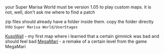 your Super Marisa World must be version 1.05 to play custom maps. it is not, well, don't ask me where to find a patch

zip files should already have a folder inside them. copy the folder directly into ```Super Marisa World/UserStages```

[KusoWall](KusoWall.zip) - my first map where i learned that a certain gimmick was bad and should feel bad
[MegaMari](MegaMari.zip) - a remake of a certain level from the game MegaMari
